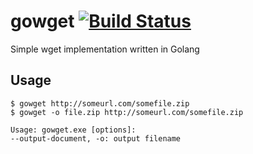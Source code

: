 # gowget [![Build Status](https://travis-ci.org/mshr-h/gowget.svg?branch=master)](https://travis-ci.org/mshr-h/gowget)

Simple wget implementation written in Golang

## Usage

```shell
$ gowget http://someurl.com/somefile.zip
$ gowget -o file.zip http://someurl.com/somefile.zip
```

 ```text
Usage: gowget.exe [options]:
 --output-document, -o: output filename
```

